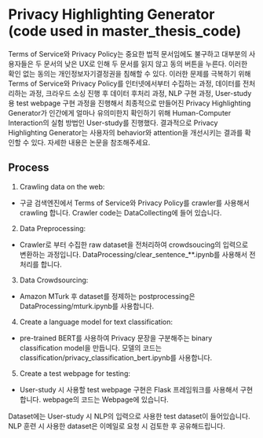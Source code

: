 # Privacy Highlighting Generator (code used in master_thesis_code)
Terms of Service와 Privacy Policy는 중요한 법적 문서임에도 불구하고 대부분의 사용자들은 두 문서의 낮은 UX로 인해 두 문서를 읽지 않고 동의 버튼을 누른다. 이러한 확인 없는 동의는 개인정보자기결정권을 침해할 수 있다. 이러한 문제를 극복하기 위해 Terms of Service와 Privacy Policy를 인터넷에서부터 수집하는 과정, 데이터를 전처리하는 과정, 크라우드 소싱 진행 후 데이터 후처리 과정, NLP 구현 과정, User-study용 test webpage 구현 과정을 진행해서 최종적으로 만들어진 Privacy Highlighting Generator가 인간에게 얼마나 유의미한지 확인하기 위해 Human-Computer Interaction의 실험 방법인 User-study를 진행했다. 결과적으로 Privacy Highlighting Generator는 사용자의 behavior와 attention을 개선시키는 결과를 확인할 수 있다. 자세한 내용은 논문을 참조해주세요.

## Process
1. Crawling data on the web: 
- 구글 검색엔진에서 Terms of Service와 Privacy Policy를 crawler를 사용해서 crawling 합니다. Crawler code는 DataCollecting에 들어 있습니다.
2. Data Preprocessing: 
- Crawler로 부터 수집한 raw dataset을 전처리하여 crowdsoucing의 입력으로 변환하는 과정입니다. DataProcessing/clear_sentence_**.ipynb를 사용해서 전처리를 합니다.
3. Data Crowdsourcing: 
- Amazon MTurk 후 dataset를 정제하는 postprocessing은 DataProcessing/mturk.ipynb를 사용합니다.
4. Create a language model for text classification: 
- pre-trained BERT를 사용하여 Privacy 문장을 구분해주는 binary classification model을 만듭니다. 모델의 코드는 classification/privacy_classification_bert.ipynb를 사용합니다.
5. Create a test webpage for testing: 
- User-study 시 사용할 test webpage 구현은 Flask 프레임워크를 사용해서 구현합니다. webpage의 코드는 Webpage에 있습니다.

Dataset에는 User-study 시 NLP의 입력으로 사용한 test dataset이 들어있습니다. NLP 훈련 시 사용한 dataset은 이메일로 요청 시 검토한 후 공유해드립니다.

